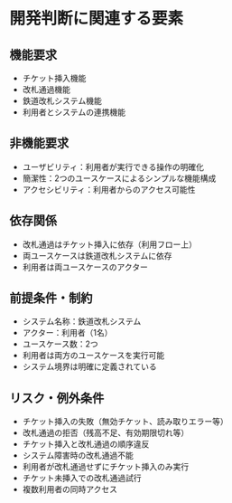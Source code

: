 # 開発判断に関連する要素

## 機能要求
- チケット挿入機能
- 改札通過機能
- 鉄道改札システム機能
- 利用者とシステムの連携機能

## 非機能要求
- ユーザビリティ：利用者が実行できる操作の明確化
- 簡潔性：2つのユースケースによるシンプルな機能構成
- アクセシビリティ：利用者からのアクセス可能性

## 依存関係
- 改札通過はチケット挿入に依存（利用フロー上）
- 両ユースケースは鉄道改札システムに依存
- 利用者は両ユースケースのアクター

## 前提条件・制約
- システム名称：鉄道改札システム
- アクター：利用者（1名）
- ユースケース数：2つ
- 利用者は両方のユースケースを実行可能
- システム境界は明確に定義されている

## リスク・例外条件
- チケット挿入の失敗（無効チケット、読み取りエラー等）
- 改札通過の拒否（残高不足、有効期限切れ等）
- チケット挿入と改札通過の順序違反
- システム障害時の改札通過不能
- 利用者が改札通過せずにチケット挿入のみ実行
- チケット未挿入での改札通過試行
- 複数利用者の同時アクセス
